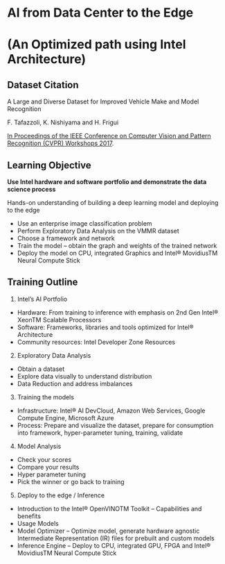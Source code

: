 # AI from Data Center to the Edge 
# (An Optimized path using Intel Architecture)

## Dataset Citation
A Large and Diverse Dataset for Improved Vehicle Make and Model Recognition

F. Tafazzoli, K. Nishiyama and H. Frigui

[In Proceedings of the IEEE Conference on Computer Vision and Pattern Recognition (CVPR) Workshops 2017](http://vmmrdb.cecsresearch.org/papers/VMMR_TSWC.pdf).

## Learning Objective
**Use Intel hardware and software portfolio and demonstrate the data science process**

Hands-on understanding of building a deep learning model and deploying to the edge
- Use an enterprise image classification problem
- Perform Exploratory Data Analysis on the VMMR dataset
- Choose a framework and network
- Train the model – obtain the graph and weights of the trained network
- Deploy the model on CPU, integrated Graphics and Intel® MovidiusTM Neural Compute Stick

## Training Outline
 1. Intel’s AI Portfolio
   - Hardware: From training to inference with emphasis on 2nd Gen Intel® XeonTM Scalable Processors
   - Software: Frameworks, libraries and tools optimized for Intel® Architecture
   - Community resources: Intel Developer Zone Resources

 2. Exploratory Data Analysis
   - Obtain a dataset
   - Explore data visually to understand distribution 
   - Data Reduction and address imbalances
   
 3. Training the models
   - Infrastructure: Intel® AI DevCloud, Amazon Web Services, Google Compute Engine, Microsoft Azure
   - Process: Prepare and visualize the dataset, prepare for consumption into framework, hyper-parameter tuning, training, validate
   
 4. Model Analysis
   - Check your scores
   - Compare your results
   - Hyper parameter tuning
   - Pick the winner or go back to training
  
 5. Deploy to the edge / Inference
   - Introduction to the Intel® OpenVINOTM Toolkit – Capabilities and benefits
   - Usage Models
   - Model Optimizer – Optimize model, generate hardware agnostic Intermediate Representation (IR) files for prebuilt and custom models 
   - Inference Engine – Deploy to CPU, integrated GPU, FPGA and Intel® MovidiusTM Neural Compute Stick


 



